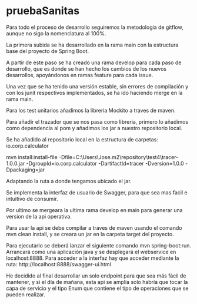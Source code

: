 # pruebaSanitas

Para todo el proceso de desarrollo seguiremos la metodologia de gitflow, aunque no sigo la nomenclatura al 100%.

La primera subida se ha desarrollado en la rama main con la estructura base del proyecto de Spring Boot. 

A partir de este paso se ha creado una rama develop para cada paso de desarrollo, que es donde se han hecho los cambios de los nuevos desarrollos, apoyándonos en ramas feature para cada issue.

Una vez que se ha tenido una versión estable, sin errores de compilación y con los junit respectivos implementados, se ha ido haciendo merge en la rama main.

Para los test unitarios añadimos la libreria Mockito a traves de maven.

Para añadir el trazador que se nos pasa como libreria, primero lo añadimos como dependencia al pom y añadimos los jar a nuestro repositorio local. 

Se ha añadido al repositorio local en la estructura de carpetas: io.corp.calculator

mvn install:install-file -Dfile=C:\Users\Jose\.m2\repository\test4\tracer-1.0.0.jar -DgroupId=io.corp.calculator -DartifactId=tracer -Dversion=1.0.0 -Dpackaging=jar

Adaptando la ruta a donde tengamos ubicado el jar.

Se implementa la interfaz de usuario de Swagger, para que sea mas facil e intuitivo de consumir.

Por ultimo se mergeara la ultima rama develop en main para generar una version de la api operativa.

Para usar la api se debe compilar a traves de maven usando el comando mvn clean install, y se creara un jar en la carpeta target del proyecto.

Para ejecutarlo se deberá lanzar el siguiente comando mvn spring-boot:run. Arrancará como una aplicación java y se desplegará el webservice en localhost:8888. Para acceder a la interfaz hay que acceder mediante la ruta: http://localhost:8888/swagger-ui.html 

He decidido al final desarrollar un solo endpoint para que sea más fácil de mantener, y si el día de mañana, esta api se amplia solo habría que tocar la capa de servicio y el tipo Enum que contiene el tipo de operaciones que se pueden realizar.
